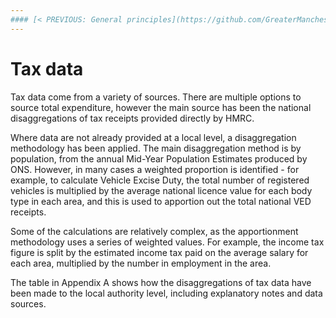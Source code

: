 ```yaml
---
#### [< PREVIOUS: General principles](https://github.com/GreaterManchesterODA/espresso/blob/main/Version%201/General%20principles.md) | [Main Intro](https://github.com/GreaterManchesterODA/espresso/blob/main/Version%201/ESPRESSO%20Methodology%20Overview.md) | [NEXT: Expenditure data methodology >](https://github.com/GreaterManchesterODA/espresso/blob/main/Version%201/Expenditure%20data%20methodology.md)
---
```


# Tax data

Tax data come from a variety of sources. There are multiple options to source total expenditure, however the main source has been the national disaggregations of tax receipts provided directly by HMRC.

Where data are not already provided at a local level, a disaggregation methodology has been applied. The main disaggregation method is by population, from the annual Mid-Year Population Estimates produced by ONS. However, in many cases a weighted proportion is identified - for example, to calculate Vehicle Excise Duty, the total number of registered vehicles is multiplied by the average national licence value for each body type in each area, and this is used to apportion out the total national VED receipts.

Some of the calculations are relatively complex, as the apportionment methodology uses a series of weighted values. For example, the income tax figure is split by the estimated income tax paid on the average salary for each area, multiplied by the number in employment in the area.

The table in Appendix A shows how the disaggregations of tax data have been made to the local authority level, including explanatory notes and data sources.
